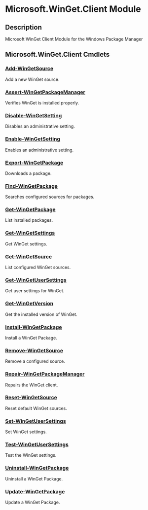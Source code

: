 ﻿---
Module Name: Microsoft.WinGet.Client
Module Guid: e11157e2-cd24-4250-83b8-c6654ea4926a
Download Help Link: 
Help Version: 1.8.0
Locale: en-US
---

# Microsoft.WinGet.Client Module
## Description
Microsoft WinGet Client Module for the Windows Package Manager

## Microsoft.WinGet.Client Cmdlets
### [Add-WinGetSource](Add-WinGetSource.md)
Add a new WinGet source.

### [Assert-WinGetPackageManager](Assert-WinGetPackageManager.md)
Verifies WinGet is installed properly.

### [Disable-WinGetSetting](Disable-WinGetSetting.md)
Disables an administrative setting.

### [Enable-WinGetSetting](Enable-WinGetSetting.md)
Enables an administrative setting.

### [Export-WinGetPackage](Export-WinGetPackage.md)
Downloads a package.

### [Find-WinGetPackage](Find-WinGetPackage.md)
Searches configured sources for packages.

### [Get-WinGetPackage](Get-WinGetPackage.md)
List installed packages.

### [Get-WinGetSettings](Get-WinGetSettings.md)
Get WinGet settings.

### [Get-WinGetSource](Get-WinGetSource.md)
List configured WinGet sources.

### [Get-WinGetUserSettings](Get-WinGetUserSettings.md)
Get user settings for WinGet.

### [Get-WinGetVersion](Get-WinGetVersion.md)
Get the installed version of WinGet.

### [Install-WinGetPackage](Install-WinGetPackage.md)
Install a WinGet Package.

### [Remove-WinGetSource](Remove-WinGetSource.md)
Remove a configured source.

### [Repair-WinGetPackageManager](Repair-WinGetPackageManager.md)
Repairs the WinGet client.

### [Reset-WinGetSource](Reset-WinGetSource.md)
Reset default WinGet sources.

### [Set-WinGetUserSettings](Set-WinGetUserSettings.md)
Set WinGet settings.

### [Test-WinGetUserSettings](Test-WinGetUserSettings.md)
Test the WinGet settings.

### [Uninstall-WinGetPackage](Uninstall-WinGetPackage.md)
Uninstall a WinGet Package.

### [Update-WinGetPackage](Update-WinGetPackage.md)
Update a WinGet Package.
